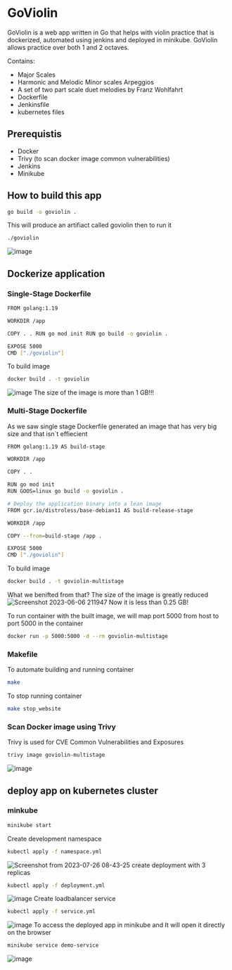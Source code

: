 # GoViolin

GoViolin is a web app written in Go that helps with violin practice that is dockerized, automated using jenkins and deployed in minikube.
GoViolin allows practice over both 1 and 2 octaves.

Contains:
- Major Scales
- Harmonic and Melodic Minor scales
Arpeggios
- A set of two part scale duet melodies by Franz Wohlfahrt
- Dockerfile
- Jenkinsfile
- kubernetes files

## Prerequistis

- Docker
- Trivy (to scan docker image common vulnerabilities)
- Jenkins
- Minikube

## How to build this app

```bash
go build -o goviolin .
```
This will produce an artifiact called goviolin then to run it
```bash
./goviolin
```
![image](https://github.com/ahmedelmelegy/GoViolin/assets/62904201/5db629ec-02ca-4d61-bc47-557200030ab5)
## Dockerize application
### Single-Stage Dockerfile

```bash
FROM golang:1.19

WORKDIR /app

COPY . . RUN go mod init RUN go build -o goviolin .

EXPOSE 5000
CMD ["./goviolin"]
```
To build image
```bash
docker build . -t goviolin
```
![image](https://github.com/ahmedelmelegy/GoViolin/assets/62904201/e70dbe74-c844-4490-987d-0f5d43591adf)
The size of the image is more than 1 GB!!!
### Multi-Stage Dockerfile
As we saw single stage Dockerfile generated an image that has very big size and that isn`t effiecient
```bash
FROM golang:1.19 AS build-stage

WORKDIR /app

COPY . .

RUN go mod init
RUN GOOS=linux go build -o goviolin .

# Deploy the application binary into a lean image
FROM gcr.io/distroless/base-debian11 AS build-release-stage

WORKDIR /app

COPY --from=build-stage /app .

EXPOSE 5000 
CMD ["./goviolin"]
```
To build image
```bash
docker build . -t goviolin-multistage
```
What we benifted from that?
The size of the image is greatly reduced
![Screenshot 2023-06-06 211947](https://github.com/ahmedelmelegy/GoViolin/assets/62904201/9e73942e-2e5c-4b76-8b07-056c893d9bb6)
Now it is less than 0.25 GB!

To run container with the built image, we will map port 5000 from host to port 5000 in the container
```bash
docker run -p 5000:5000 -d --rm goviolin-multistage
```
### Makefile
To automate building and running container
```bash
make
```
To stop running container
```bash
make stop_website
```
### Scan Docker image using Trivy
Trivy is used for CVE Common Vulnerabilities and Exposures
```bash
trivy image goviolin-multistage
```
![image](https://github.com/ahmedelmelegy/GoViolin/assets/62904201/d1a66e59-3a67-4c5c-814c-8799fb68e5b7)

## deploy app on kubernetes cluster
### minkube
``` bash
minikube start
```
Create development namespace
``` bash
kubectl apply -f namespace.yml
```
![Screenshot from 2023-07-26 08-43-25](https://github.com/ahmedelmelegy/GoViolin/assets/62904201/55e1b7ec-dd34-40b8-b129-2411f7af3992)
create deployment with 3 replicas
```bash
kubectl apply -f deployment.yml
```
![image](https://github.com/ahmedelmelegy/GoViolin/assets/62904201/e9bf3254-814b-4bd7-9494-c629ba32b4d0)
Create loadbalancer service
```bash
kubectl apply -f service.yml
```
![image](https://github.com/ahmedelmelegy/GoViolin/assets/62904201/b7ee3ba8-ecc7-4130-85fd-6f82b1b036f9)
To access the deployed app in minikube and It will open it directly on the browser
```bash
minikube service demo-service
```
![image](https://github.com/ahmedelmelegy/GoViolin/assets/62904201/4cdd9c53-dbb5-4fc0-822b-1cba5aea5362)
